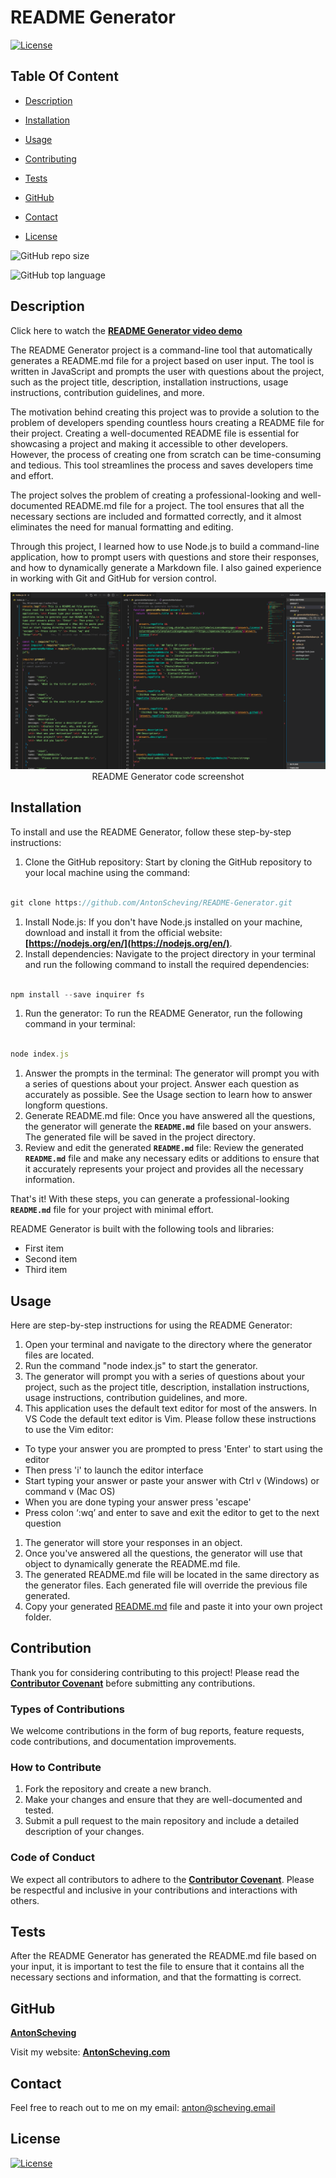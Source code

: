 # README Generator

  [![License](https://img.shields.io/static/v1?label=License&message=MIT&color=blue&?style=plastic&logo=appveyor)](https://opensource.org/license/MIT)



## Table Of Content

- [Description](#description)

- [Installation](#installation)
- [Usage](#usage)
- [Contributing](#contribution)
- [Tests](#tests)
- [GitHub](#github)
- [Contact](#contact)
- [License](#license)




![GitHub repo size](https://img.shields.io/github/repo-size/AntonScheving/README-Generator?style=plastic)

  ![GitHub top language](https://img.shields.io/github/languages/top/AntonScheving/README-Generator?style=plastic)



## Description
Click here to watch the 
<a href="https://youtu.be/9iVQFaRaNV8"><strong>README Generator video demo</a></strong>

  The README Generator project is a command-line tool that automatically generates a README.md file for a project based on user input. The tool is written in JavaScript and prompts the user with questions about the project, such as the project title, description, installation instructions, usage instructions, contribution guidelines, and more.

The motivation behind creating this project was to provide a solution to the problem of developers spending countless hours creating a README file for their project. Creating a well-documented README file is essential for showcasing a project and making it accessible to other developers. However, the process of creating one from scratch can be time-consuming and tedious. This tool streamlines the process and saves developers time and effort.

The project solves the problem of creating a professional-looking and well-documented README.md file for a project. The tool ensures that all the necessary sections are included and formatted correctly, and it almost eliminates the need for manual formatting and editing.

Through this project, I learned how to use Node.js to build a command-line application, how to prompt users with questions and store their responses, and how to dynamically generate a Markdown file. I also gained experience in working with Git and GitHub for version control.









<p align="center">
  <img alt="README Generator screenshot" [Screenshot] src="assets/images/README-Generator-Screenshot.png"><br>
README Generator code screenshot
</p>





## Installation

To install and use the README Generator, follow these step-by-step instructions:

1. Clone the GitHub repository: Start by cloning the GitHub repository to your local machine using the command:

```jsx

git clone https://github.com/AntonScheving/README-Generator.git
```

1. Install Node.js: If you don't have Node.js installed on your machine, download and install it from the official website: **[https://nodejs.org/en/](https://nodejs.org/en/)**.
2. Install dependencies: Navigate to the project directory in your terminal and run the following command to install the required dependencies:

```jsx

npm install --save inquirer fs
```

1. Run the generator: To run the README Generator, run the following command in your terminal:

```jsx

node index.js
```

1. Answer the prompts in the terminal: The generator will prompt you with a series of questions about your project. Answer each question as accurately as possible. See the Usage section to learn how to answer longform questions.
2. Generate README.md file: Once you have answered all the questions, the generator will generate the **`README.md`** file based on your answers. The generated file will be saved in the project directory.
3. Review and edit the generated **`README.md`** file: Review the generated **`README.md`** file and make any necessary edits or additions to ensure that it accurately represents your project and provides all the necessary information.

That's it! With these steps, you can generate a professional-looking **`README.md`** file for your project with minimal effort.





README Generator is built with the following tools and libraries: <ul><li>First item</li> <li>Second item</li> <li>Third item</li></ul>





## Usage
 
Here are step-by-step instructions for using the README Generator:

1. Open your terminal and navigate to the directory where the generator files are located.
2. Run the command "node index.js" to start the generator.
3. The generator will prompt you with a series of questions about your project, such as the project title, description, installation instructions, usage instructions, contribution guidelines, and more.
4. This application uses the default text editor for most of the answers. In VS Code the default text editor is Vim. Please follow these instructions to use the Vim editor: 
- To type your answer you are prompted to press  'Enter' to start using the editor
- Then press 'i' to launch the editor interface
- Start typing your answer or paste your answer with Ctrl v (Windows) or command v (Mac OS)
- When you are done typing your answer press 'escape'
- Press colon ‘:wq’ and enter to save and exit the editor to get to the next question
1. The generator will store your responses in an object.
2. Once you've answered all the questions, the generator will use that object to dynamically generate the README.md file.
3. The generated README.md file will be located in the same directory as the generator files. Each generated file will override the previous file generated.
4. Copy your generated [README.md](http://README.md) file and paste it into your own project folder.






## Contribution
 
Thank you for considering contributing to this project! Please read the **[Contributor Covenant](https://www.contributor-covenant.org/)** before submitting any contributions.

### **Types of Contributions**

We welcome contributions in the form of bug reports, feature requests, code contributions, and documentation improvements.

### **How to Contribute**

1. Fork the repository and create a new branch.
2. Make your changes and ensure that they are well-documented and tested.
3. Submit a pull request to the main repository and include a detailed description of your changes.

### **Code of Conduct**

We expect all contributors to adhere to the **[Contributor Covenant](https://www.contributor-covenant.org/)**. Please be respectful and inclusive in your contributions and interactions with others.






## Tests
 
After the README Generator has generated the README.md file based on your input, it is important to test the file to ensure that it contains all the necessary sections and information, and that the formatting is correct. 






## GitHub

<a href="https://github.com/AntonScheving"><strong>AntonScheving</a></strong>



<p>Visit my website: <strong><a href="www.antonscheving.com">AntonScheving.com</a></strong></p>





## Contact

Feel free to reach out to me on my email:
anton@scheving.email





## License

[![License](https://img.shields.io/static/v1?label=Licence&message=MIT&color=blue)](https://opensource.org/license/MIT)



